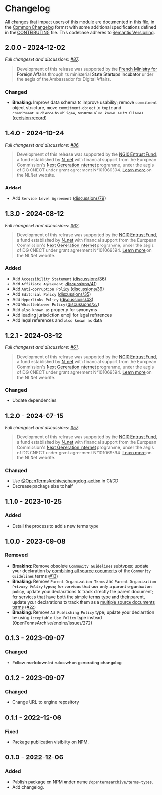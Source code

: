 # Changelog

All changes that impact users of this module are documented in this file, in the [Common Changelog](https://common-changelog.org) format with some additional specifications defined in the [CONTRIBUTING](./CONTRIBUTING.md) file. This codebase adheres to [Semantic Versioning](https://semver.org/spec/v2.0.0.html).

## 2.0.0 - 2024-12-02

_Full changeset and discussions: [#87](https://github.com/OpenTermsArchive/terms-types/pull/87)._

> Development of this release was supported by the [French Ministry for Foreign Affairs](https://www.diplomatie.gouv.fr/fr/politique-etrangere-de-la-france/diplomatie-numerique/) through its ministerial [State Startups incubator](https://beta.gouv.fr/startups/open-terms-archive.html) under the aegis of the Ambassador for Digital Affairs.

### Changed

- **Breaking:** Improve data schema to improve usability; remove `commitment` object structure, move `commitment.object` to `topic` and `commitment.audience` to `obligee`, rename `also known as` to `aliases` ([decision record](./decision-records/0001-schema-improvements.md))

## 1.4.0 - 2024-10-24

_Full changeset and discussions: [#86](https://github.com/OpenTermsArchive/terms-types/pull/86)._

> Development of this release was supported by the [NGI0 Entrust Fund](https://nlnet.nl/entrust), a fund established by [NLnet](https://nlnet.nl/) with financial support from the European Commission's [Next Generation Internet](https://www.ngi.eu) programme, under the aegis of DG CNECT under grant agreement N°101069594. [Learn more](https://nlnet.nl/project/TOSDR-OTA/) on the NLNet website.

### Added

- Add `Service Level Agreement` ([discussions/79](https://github.com/OpenTermsArchive/terms-types/discussions/79))

## 1.3.0 - 2024-08-12

_Full changeset and discussions: [#62](https://github.com/OpenTermsArchive/terms-types/pull/62)._

> Development of this release was supported by the [NGI0 Entrust Fund](https://nlnet.nl/entrust), a fund established by [NLnet](https://nlnet.nl/) with financial support from the European Commission's [Next Generation Internet](https://www.ngi.eu) programme, under the aegis of DG CNECT under grant agreement N°101069594. [Learn more](https://nlnet.nl/project/TOSDR-OTA/) on the NLNet website.

### Added

- Add `Accessibility Statement` ([discussions/36](https://github.com/OpenTermsArchive/terms-types/discussions/36))
- Add `Affiliate Agreement` ([discussions/41](https://github.com/OpenTermsArchive/terms-types/discussions/41))
- Add `Anti-corruption Policy` ([discussions/39](https://github.com/OpenTermsArchive/terms-types/discussions/39))
- Add `Editorial Policy` ([discussions/35](https://github.com/OpenTermsArchive/terms-types/discussions/35))
- Add `Hyperlinks Policy` ([discussions/43](https://github.com/OpenTermsArchive/terms-types/discussions/43))
- Add `Whistleblower Policy` ([discussions/37](https://github.com/OpenTermsArchive/terms-types/discussions/37))
- Add `also known as` property for synonyms
- Add leading jurisdiction emoji for legal references
- Add legal references and `also known as` data

## 1.2.1 - 2024-08-12

_Full changeset and discussions: [#61](https://github.com/OpenTermsArchive/terms-types/pull/61)._

> Development of this release was supported by the [NGI0 Entrust Fund](https://nlnet.nl/entrust), a fund established by [NLnet](https://nlnet.nl/) with financial support from the European Commission's [Next Generation Internet](https://www.ngi.eu) programme, under the aegis of DG CNECT under grant agreement N°101069594. [Learn more](https://nlnet.nl/project/TOSDR-OTA/) on the NLNet website.

### Changed

- Update dependencies

## 1.2.0 - 2024-07-15

_Full changeset and discussions: [#57](https://github.com/OpenTermsArchive/terms-types/pull/57)._

> Development of this release was supported by the [NGI0 Entrust Fund](https://nlnet.nl/entrust), a fund established by [NLnet](https://nlnet.nl/) with financial support from the European Commission's [Next Generation Internet](https://www.ngi.eu) programme, under the aegis of DG CNECT under grant agreement N°101069594. [Learn more](https://nlnet.nl/project/TOSDR-OTA/) on the NLNet website.

### Changed

- Use [@OpenTermsArchive/changelog-action](https://github.com/OpenTermsArchive/changelog-action/) in CI/CD
- Decrease package size to half

## 1.1.0 - 2023-10-25

### Added

- Detail the process to add a new terms type

## 1.0.0 - 2023-09-08

### Removed

- **Breaking:** Remove obsolete `Community Guidelines` subtypes; update your declaration by [combining all source documents](https://docs.opentermsarchive.org/contributing-terms/#terms-with-multiple-source-documents) of the `Community Guidelines` terms ([#13](https://github.com/OpenTermsArchive/terms-types/discussions/13))
- **Breaking:** Remove `Parent Organization Terms` and `Parent Organization Privacy Policy` types; for services that use only a parent organisation policy, update your declarations to track directly the parent document; for services that have both the simple terms type and their parent, update your declarations to track them as a [multiple source documents terms](https://docs.opentermsarchive.org/contributing-terms/#terms-with-multiple-source-documents) ([#22](https://github.com/OpenTermsArchive/terms-types/issues/22))
- **Breaking:** Remove `Ad Publishing Policy` type; update your declaration by using `Acceptable Use Policy` type instead ([OpenTermsArchive/engine/issues/272](https://github.com/OpenTermsArchive/engine/issues/272))

## 0.1.3 - 2023-09-07

### Changed

- Follow markdownlint rules when generating changelog

## 0.1.2 - 2023-09-07

### Changed

- Change URL to engine repository

## 0.1.1 - 2022-12-06

### Fixed

- Package publication visibility on NPM.

## 0.1.0 - 2022-12-06

### Added

- Publish package on NPM under name `@opentermsarchive/terms-types`.
- Add changelog.
